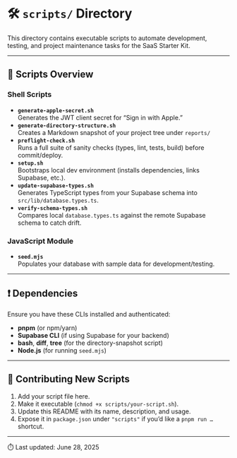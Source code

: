 # 🛠️ `scripts/` Directory

This directory contains executable scripts to automate development, testing, and project maintenance tasks for the SaaS Starter Kit.

---

## 📜 Scripts Overview

### Shell Scripts

- **`generate-apple-secret.sh`**  
  Generates the JWT client secret for “Sign in with Apple.”  
- **`generate-directory-structure.sh`**  
  Creates a Markdown snapshot of your project tree under `reports/` 
- **`preflight-check.sh`**  
  Runs a full suite of sanity checks (types, lint, tests, build) before commit/deploy.  
- **`setup.sh`**  
  Bootstraps local dev environment (installs dependencies, links Supabase, etc.).  
- **`update-supabase-types.sh`**  
  Generates TypeScript types from your Supabase schema into `src/lib/database.types.ts`.  
- **`verify-schema-types.sh`**  
  Compares local `database.types.ts` against the remote Supabase schema to catch drift.

### JavaScript Module

- **`seed.mjs`**  
  Populates your database with sample data for development/testing.

---

## ❗ Dependencies

Ensure you have these CLIs installed and authenticated:

- **pnpm** (or npm/yarn)  
- **Supabase CLI** (if using Supabase for your backend)  
- **bash**, **diff**, **tree** (for the directory-snapshot script)  
- **Node.js** (for running `seed.mjs`)

---

## 🤝 Contributing New Scripts

1. Add your script file here.  
2. Make it executable (`chmod +x scripts/your-script.sh`).  
3. Update this README with its name, description, and usage.  
4. Expose it in `package.json` under `"scripts"` if you’d like a `pnpm run …` shortcut.

---

⏱️ Last updated: June 28, 2025